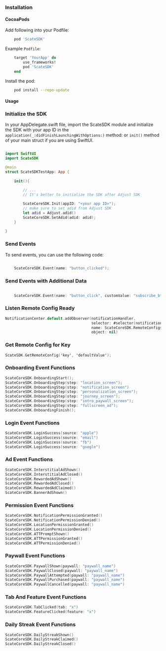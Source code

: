 ### Installation 

#### CocoaPods

Add following into your Podfile:

```ruby
    pod 'ScateSDK'
```

Example `Podfile`:

```ruby
    target 'YourApp' do
        use_frameworks!
        pod 'ScateSDK'
    end
```


Install the pod:

```bash
    pod install --repo-update
```


#### Usage

### Initialize the SDK

In your AppDelegate.swift file, import the ScateSDK module and initialize the SDK with your app ID in the `application(_:didFinishLaunchingWithOptions:)` method: or `init()` method of your main struct if you are using SwiftUI.

```swift

import SwiftUI
import ScateSDK

@main
struct ScateSDKTestApp: App {
    
    init(){
        
        // ...
        // It's better to initialize the SDK after Adjust SDK 

        ScateCoreSDK.Init(appID: "<your app ID>");
        // make sure to set adid from Adjust SDK
        let adid = Adjust.adid()
        ScateCoreSDK.SetAdid(adid: adid);
    }
    
}

```
### Send Events

To send events, you can use the following code:

```swift
    
    ScateCoreSDK.Event(name: "button_clicked");

```

### Send Events with Additional Data

```swift

    ScateCoreSDK.Event(name: "button_click", customValue: "subscribe_btn");

```

### Listen Remote Config Ready

```swift
NotificationCenter.default.addObserver(notificationHandler, 
                                       selector: #selector(notificationHandler.remoteConfigReady), 
                                       name: ScateCoreSDK.RemoteConfigsReady, 
                                       object: nil)
```

### Get Remote Config for Key

```swift
ScateSDK.GetRemoteConfig('key', 'defaultValue');
```

### Onboarding Event Functions

```swift
ScateCoreSDK.OnboardingStart();
ScateCoreSDK.OnboardingStep(step: "location_screen");
ScateCoreSDK.OnboardingStep(step: "notification_screen")
ScateCoreSDK.OnboardingStep(step: "personalization_screen");
ScateCoreSDK.OnboardingStep(step: "journey_screen");
ScateCoreSDK.OnboardingStep(step: "intro_paywall_screen");
ScateCoreSDK.OnboardingStep(step: "fullscreen_ad");
ScateCoreSDK.OnboardingFinish();
```

### Login Event Functions

```swift
ScateCoreSDK.LoginSuccess(source: "apple") 
ScateCoreSDK.LoginSuccess(source: "email")
ScateCoreSDK.LoginSuccess(source: "fb") 
ScateCoreSDK.LoginSuccess(source: "google")
```

### Ad Event Functions

```swift
ScateCoreSDK.InterstitialAdShown()
ScateCoreSDK.InterstitialAdClosed()
ScateCoreSDK.RewardedAdShown()
ScateCoreSDK.RewardedAdClosed()
ScateCoreSDK.RewardedAdClaimed()
ScateCoreSDK.BannerAdShown()
```

### Permission Event Functions

```swift
ScateCoreSDK.NotificationPermissionGranted()
ScateCoreSDK.NotificationPermissionDenied()
ScateCoreSDK.LocationPermissionGranted()
ScateCoreSDK.LocationPermissionDenied()
ScateCoreSDK.ATTPromptShown()
ScateCoreSDK.ATTPermissionGranted()
ScateCoreSDK.ATTPermissionDenied()
```

### Paywall Event Functions

```swift
ScateCoreSDK.PaywallShown(paywall: "paywall_name")
ScateCoreSDK.PaywallClosed(paywall: "paywall_name")
ScateCoreSDK.PaywallAttempted(paywall: "paywall_name")
ScateCoreSDK.PaywallPurchased(paywall: "paywall_name")
ScateCoreSDK.PaywallCancelled(paywall: "paywall_name")
```

### Tab And Feature Event Functions
```swift
ScateCoreSDK.TabClicked(tab: "x")
ScateCoreSDK.FeatureClicked(feature: "x")
```

### Daily Streak Event Functions
```swift
ScateCoreSDK.DailyStreakShown()
ScateCoreSDK.DailyStreakClaimed()
ScateCoreSDK.DailyStreakClosed()
```



